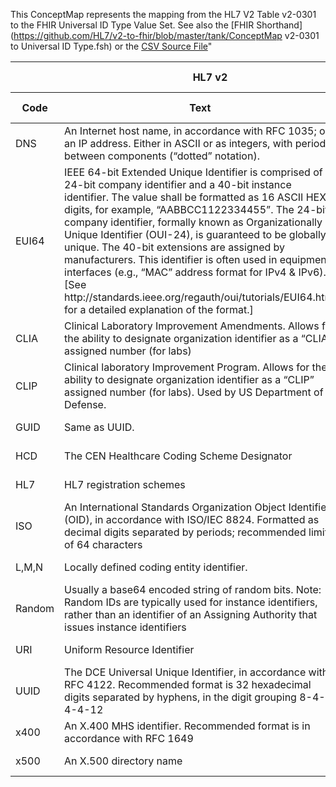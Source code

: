 This ConceptMap represents the mapping from the HL7 V2 Table v2-0301 to the FHIR Universal ID Type Value Set. See also the [FHIR Shorthand](https://github.com/HL7/v2-to-fhir/blob/master/tank/ConceptMap v2-0301 to Universal ID Type.fsh) or the [CSV Source File](https://github.com/HL7/v2-to-fhir/blob/master/mappings/)"
<table class='grid'><thead>
<tr><th colspan='3' style='border-right: 2px solid black;'>HL7 v2</th><th colspan='3' style='border-right: 2px solid black;'>Condition (IF True, args)</th><th colspan='4'>HL7 FHIR</th><th>Comments</th></tr>
<tr><th>Code</th><th>Text</th><th>Computable ANTLR</th><th>Computable FHIRPath</th><th>Code</th><th>&#xA0;</th><th>Display</th><th>Code System</th><th>&#xA0;</th></tr></thead>
<tbody>
<tr><td>DNS</td><td>An Internet host name, in accordance with RFC 1035; or an IP address. Either in ASCII or as integers, with periods between components (“dotted” notation).</td><td style='border-right: 2px'>HL70301</td><td></td><td></td><td style='border-right: 2px'></td><td>DNS</td><td></td><td>An Internet host name, in accordance with RFC 1035; or an IP address. Either in ASCII or as integers, with periods between components (“dotted” notation).</td><td>http://terminology.hl7.org/CodeSystem/v2-0301</td><td></td></tr>
<tr><td>EUI64</td><td>IEEE 64-bit Extended Unique Identifier is comprised of a 24-bit company identifier and a 40-bit instance identifier. The value shall be formatted as 16 ASCII HEX digits, for example, “AABBCC1122334455”. The 24-bit company identifier, formally known as Organizationally Unique Identifier (OUI-24), is guaranteed to be globally unique. The 40-bit extensions are assigned by manufacturers. This identifier is often used in equipment interfaces (e.g., “MAC” address format for IPv4 &amp; IPv6). [See http://standards.ieee.org/regauth/oui/tutorials/EUI64.html for a detailed explanation of the format.]</td><td style='border-right: 2px'>HL70301</td><td></td><td></td><td style='border-right: 2px'></td><td>EUI64</td><td></td><td>IEEE 64-bit Extended Unique Identifier is comprised of a 24-bit company identifier and a 40-bit instance identifier. The value shall be formatted as 16 ASCII HEX digits, for example, “AABBCC1122334455”. The 24-bit company identifier, formally known as Organizationally Unique Identifier (OUI-24), is guaranteed to be globally unique. The 40-bit extensions are assigned by manufacturers. This identifier is often used in equipment interfaces (e.g., “MAC” address format for IPv4 &amp; IPv6). [See http://standards.ieee.org/regauth/oui/tutorials/EUI64.html for a detailed explanation of the format.]</td><td>http://terminology.hl7.org/CodeSystem/v2-0301</td><td></td></tr>
<tr><td>CLIA</td><td>Clinical Laboratory Improvement Amendments. Allows for the ability to designate organization identifier as a “CLIA” assigned number (for labs)</td><td style='border-right: 2px'>HL70301</td><td></td><td></td><td style='border-right: 2px'></td><td>CLIA</td><td></td><td>Clinical Laboratory Improvement Amendments. Allows for the ability to designate organization identifier as a “CLIA” assigned number (for labs)</td><td>http://terminology.hl7.org/CodeSystem/v2-0301</td><td></td></tr>
<tr><td>CLIP</td><td>Clinical laboratory Improvement Program. Allows for the ability to designate organization identifier as a “CLIP” assigned number (for labs). Used by US Department of Defense.</td><td style='border-right: 2px'>HL70301</td><td></td><td></td><td style='border-right: 2px'></td><td>CLIP</td><td></td><td>Clinical laboratory Improvement Program. Allows for the ability to designate organization identifier as a “CLIP” assigned number (for labs). Used by US Department of Defense.</td><td>http://terminology.hl7.org/CodeSystem/v2-0301</td><td></td></tr>
<tr><td>GUID</td><td>Same as UUID.</td><td style='border-right: 2px'>HL70301</td><td></td><td></td><td style='border-right: 2px'></td><td>GUID</td><td></td><td>Same as UUID.</td><td>http://terminology.hl7.org/CodeSystem/v2-0301</td><td></td></tr>
<tr><td>HCD</td><td>The CEN Healthcare Coding Scheme Designator</td><td style='border-right: 2px'>HL70301</td><td></td><td></td><td style='border-right: 2px'></td><td>HCD</td><td></td><td>The CEN Healthcare Coding Scheme Designator</td><td>http://terminology.hl7.org/CodeSystem/v2-0301</td><td></td></tr>
<tr><td>HL7</td><td>HL7 registration schemes</td><td style='border-right: 2px'>HL70301</td><td></td><td></td><td style='border-right: 2px'></td><td>HL7</td><td></td><td>HL7 registration schemes</td><td>http://terminology.hl7.org/CodeSystem/v2-0301</td><td></td></tr>
<tr><td>ISO</td><td>An International Standards Organization Object Identifier (OID), in accordance with ISO/IEC 8824. Formatted as decimal digits separated by periods; recommended limit of 64 characters</td><td style='border-right: 2px'>HL70301</td><td></td><td></td><td style='border-right: 2px'></td><td>ISO</td><td></td><td>An International Standards Organization Object Identifier (OID), in accordance with ISO/IEC 8824. Formatted as decimal digits separated by periods; recommended limit of 64 characters</td><td>http://terminology.hl7.org/CodeSystem/v2-0301</td><td></td></tr>
<tr><td>L,M,N</td><td>Locally defined coding entity identifier.</td><td style='border-right: 2px'>HL70301</td><td></td><td></td><td style='border-right: 2px'></td><td>L,M,N</td><td></td><td>Locally defined coding entity identifier.</td><td>http://terminology.hl7.org/CodeSystem/v2-0301</td><td></td></tr>
<tr><td>Random</td><td>Usually a base64 encoded string of random bits.
 Note: Random IDs are typically used for instance identifiers, rather than an identifier of an Assigning Authority that issues instance identifiers</td><td style='border-right: 2px'>HL70301</td><td></td><td></td><td style='border-right: 2px'></td><td>Random</td><td></td><td>Usually a base64 encoded string of random bits.
 Note: Random IDs are typically used for instance identifiers, rather than an identifier of an Assigning Authority that issues instance identifiers</td><td>http://terminology.hl7.org/CodeSystem/v2-0301</td><td></td></tr>
<tr><td>URI</td><td>Uniform Resource Identifier</td><td style='border-right: 2px'>HL70301</td><td></td><td></td><td style='border-right: 2px'></td><td>URI</td><td></td><td>Uniform Resource Identifier</td><td>http://terminology.hl7.org/CodeSystem/v2-0301</td><td></td></tr>
<tr><td>UUID</td><td>The DCE Universal Unique Identifier, in accordance with RFC 4122. Recommended format is 32 hexadecimal digits separated by hyphens, in the digit grouping 8-4-4-4-12</td><td style='border-right: 2px'>HL70301</td><td></td><td></td><td style='border-right: 2px'></td><td>UUID</td><td></td><td>The DCE Universal Unique Identifier, in accordance with RFC 4122. Recommended format is 32 hexadecimal digits separated by hyphens, in the digit grouping 8-4-4-4-12</td><td>http://terminology.hl7.org/CodeSystem/v2-0301</td><td></td></tr>
<tr><td>x400</td><td>An X.400 MHS identifier. Recommended format is in accordance with RFC 1649</td><td style='border-right: 2px'>HL70301</td><td></td><td></td><td style='border-right: 2px'></td><td>x400</td><td></td><td>An X.400 MHS identifier. Recommended format is in accordance with RFC 1649</td><td>http://terminology.hl7.org/CodeSystem/v2-0301</td><td></td></tr>
<tr><td>x500</td><td>An X.500 directory name</td><td style='border-right: 2px'>HL70301</td><td></td><td></td><td style='border-right: 2px'></td><td>x500</td><td></td><td>An X.500 directory name</td><td>http://terminology.hl7.org/CodeSystem/v2-0301</td><td></td></tr>
</tbody></table>
